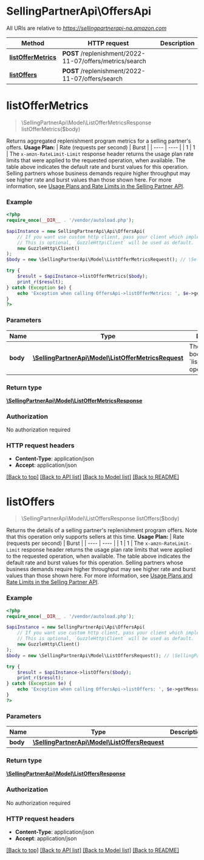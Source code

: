# SellingPartnerApi\OffersApi

All URIs are relative to *https://sellingpartnerapi-na.amazon.com*

Method | HTTP request | Description
------------- | ------------- | -------------
[**listOfferMetrics**](OffersApi.md#listOfferMetrics) | **POST** /replenishment/2022-11-07/offers/metrics/search | 
[**listOffers**](OffersApi.md#listOffers) | **POST** /replenishment/2022-11-07/offers/search | 


# **listOfferMetrics**
> \SellingPartnerApi\Model\ListOfferMetricsResponse listOfferMetrics($body)



Returns aggregated replenishment program metrics for a selling partner's offers.  **Usage Plan:**  | Rate (requests per second) | Burst | | ---- | ---- | | 1 | 1 |  The `x-amzn-RateLimit-Limit` response header returns the usage plan rate limits that were applied to the requested operation, when available. The table above indicates the default rate and burst values for this operation. Selling partners whose business demands require higher throughput may see higher rate and burst values than those shown here. For more information, see [Usage Plans and Rate Limits in the Selling Partner API](https://developer-docs.amazon.com/sp-api/docs/usage-plans-and-rate-limits-in-the-sp-api).

### Example
```php
<?php
require_once(__DIR__ . '/vendor/autoload.php');

$apiInstance = new SellingPartnerApi\Api\OffersApi(
    // If you want use custom http client, pass your client which implements `GuzzleHttp\ClientInterface`.
    // This is optional, `GuzzleHttp\Client` will be used as default.
    new GuzzleHttp\Client()
);
$body = new \SellingPartnerApi\Model\ListOfferMetricsRequest(); // \SellingPartnerApi\Model\ListOfferMetricsRequest | The request body for the `listOfferMetrics` operation.

try {
    $result = $apiInstance->listOfferMetrics($body);
    print_r($result);
} catch (Exception $e) {
    echo 'Exception when calling OffersApi->listOfferMetrics: ', $e->getMessage(), PHP_EOL;
}
?>
```

### Parameters

Name | Type | Description  | Notes
------------- | ------------- | ------------- | -------------
 **body** | [**\SellingPartnerApi\Model\ListOfferMetricsRequest**](../Model/ListOfferMetricsRequest.md)| The request body for the &#x60;listOfferMetrics&#x60; operation. | [optional]

### Return type

[**\SellingPartnerApi\Model\ListOfferMetricsResponse**](../Model/ListOfferMetricsResponse.md)

### Authorization

No authorization required

### HTTP request headers

 - **Content-Type**: application/json
 - **Accept**: application/json

[[Back to top]](#) [[Back to API list]](../../README.md#documentation-for-api-endpoints) [[Back to Model list]](../../README.md#documentation-for-models) [[Back to README]](../../README.md)

# **listOffers**
> \SellingPartnerApi\Model\ListOffersResponse listOffers($body)



Returns the details of a selling partner's replenishment program offers. Note that this operation only supports sellers at this time.  **Usage Plan:**  | Rate (requests per second) | Burst | | ---- | ---- | | 1 | 1 |  The `x-amzn-RateLimit-Limit` response header returns the usage plan rate limits that were applied to the requested operation, when available. The table above indicates the default rate and burst values for this operation. Selling partners whose business demands require higher throughput may see higher rate and burst values than those shown here. For more information, see [Usage Plans and Rate Limits in the Selling Partner API](https://developer-docs.amazon.com/sp-api/docs/usage-plans-and-rate-limits-in-the-sp-api).

### Example
```php
<?php
require_once(__DIR__ . '/vendor/autoload.php');

$apiInstance = new SellingPartnerApi\Api\OffersApi(
    // If you want use custom http client, pass your client which implements `GuzzleHttp\ClientInterface`.
    // This is optional, `GuzzleHttp\Client` will be used as default.
    new GuzzleHttp\Client()
);
$body = new \SellingPartnerApi\Model\ListOffersRequest(); // \SellingPartnerApi\Model\ListOffersRequest | 

try {
    $result = $apiInstance->listOffers($body);
    print_r($result);
} catch (Exception $e) {
    echo 'Exception when calling OffersApi->listOffers: ', $e->getMessage(), PHP_EOL;
}
?>
```

### Parameters

Name | Type | Description  | Notes
------------- | ------------- | ------------- | -------------
 **body** | [**\SellingPartnerApi\Model\ListOffersRequest**](../Model/ListOffersRequest.md)|  | [optional]

### Return type

[**\SellingPartnerApi\Model\ListOffersResponse**](../Model/ListOffersResponse.md)

### Authorization

No authorization required

### HTTP request headers

 - **Content-Type**: application/json
 - **Accept**: application/json

[[Back to top]](#) [[Back to API list]](../../README.md#documentation-for-api-endpoints) [[Back to Model list]](../../README.md#documentation-for-models) [[Back to README]](../../README.md)

